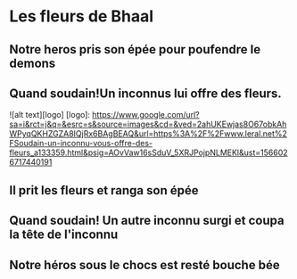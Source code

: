 # Les fleurs de Bhaal

## Notre heros pris son épée pour poufendre le demons

## Quand soudain!Un inconnus lui offre des fleurs.

![alt text][logo]
[logo]: https://www.google.com/url?sa=i&rct=j&q=&esrc=s&source=images&cd=&ved=2ahUKEwjas8O67obkAhWPyqQKHZGZA8IQjRx6BAgBEAQ&url=https%3A%2F%2Fwww.leral.net%2FSoudain-un-inconnu-vous-offre-des-fleurs_a133359.html&psig=AOvVaw16sSduV_5XRJPojpNLMEKl&ust=1566026717440191

## Il prit les fleurs et ranga son épée

## Quand soudain! Un autre inconnu surgi et coupa la tête de l'inconnu

## Notre héros sous le chocs est resté bouche bée
